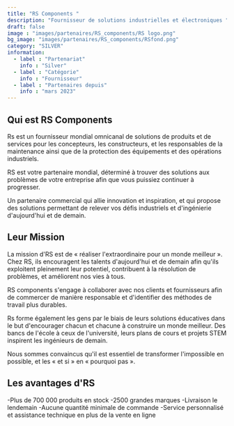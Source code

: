 ```yaml
---
title: "RS Components "
description: "Fournisseur de solutions industrielles et électroniques "
draft: false
image : "images/partenaires/RS_components/RS logo.png"
bg_image: "images/partenaires/RS_components/RSfond.png"
category: "SILVER"
information:
  - label : "Partenariat"
    info : "Silver"
  - label : "Catégorie"
    info : "Fournisseur"
  - label : "Partenaires depuis"
    info : "mars 2023"
---
```


## Qui est RS Components 
Rs est un fournisseur mondial omnicanal de solutions de produits et de services pour les concepteurs, les constructeurs, 
et les responsables de la maintenance ainsi que de la protection des équipements et des opérations industriels.

RS est votre partenaire mondial, déterminé à trouver des solutions aux problèmes de votre entreprise afin que vous puissiez continuer à progresser.

Un partenaire commercial qui allie innovation et inspiration,
et qui propose des solutions permettant de relever vos défis industriels et d'ingénierie d'aujourd'hui et de demain. 


## Leur Mission

La mission d'RS est de « réaliser l'extraordinaire pour un monde meilleur ».
Chez RS, ils encouragent les talents d'aujourd'hui et de demain afin qu'ils exploitent pleinement leur potentiel, 
contribuent à la résolution de problèmes, et améliorent nos vies à tous.

RS components s'engage à collaborer avec nos clients et fournisseurs afin de commercer de manière responsable et d'identifier des méthodes de travail plus durables.

Rs forme également les gens par le biais de leurs solutions éducatives dans le but d'encourager chacun et chacune à construire un monde meilleur. Des bancs de l'école à ceux de l'université, leurs plans de cours et projets STEM inspirent les ingénieurs de demain.

Nous sommes convaincus qu'il est essentiel de transformer l'impossible en possible, et les « et si » en « pourquoi pas ».



## Les avantages d'RS 
-Plus de 700 000 produits en stock
-2500 grandes marques
-Livraison le lendemain
-Aucune quantité minimale de commande
-Service personnalisé et assistance technique en plus de la vente en ligne

